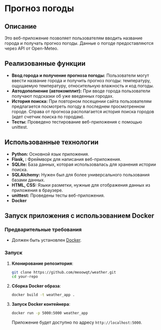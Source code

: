 # Прогноз погоды

## Описание
Это веб-приложение позволяет пользователям вводить название города и получать прогноз погоды. Данные о погоде предоставляются через API от Open-Meteo.

## Реализованные функции
- **Ввод города и получение прогноза погоды:** Пользователи могут ввести название города и получить прогноз погоды: температуру, ощущаемую температуру, относительную влажность и код погоды.
- **Автодополнение (автокомплит):** При вводе города пользователи получают подсказки об уже введенных городах.
- **История поиска:** При повторном посещении сайта пользователям предлагается посмотреть погоду в последнем просмотренном городе. Справа от прогноза располагается история поиска городов (идет счетчик поиска по городам).
- **Тесты:** Проведено тестирование веб-приложения с помощью unittest.

## Использованные технологии
- **Python:** Основной язык приложения.
- **Flask, :** Фреймворк для написания веб-приложения.
- **SQLite:** База данных, которая использовалась для хранения истории поиска.
- **SQLAlchemy:** Нужен был для более универсального пользования базами данных.
- **HTML, CSS:** Языки разметки, нужные для отображения данных из приложения в браузере.
- **unittest:** Проведены тесты веб-приложения.
- **Docker** 

## Запуск приложения с использованием Docker

### Предварительные требования

- Должен быть установлен [Docker](https://www.docker.com/products/docker-desktop).

### Запуск

1. **Клонирование репозитория**:
   ```bash
   git clone https://github.com/meoowqt/weather.git
   cd your-repo
   ```

2. **Сборка Docker образа**:
   ```bash
   docker build -t weather_app .
   ```

3. **Запуск Docker контейнера**:
   ```bash
   docker run -p 5000:5000 weather_app
   ```

   Приложение будет доступно по адресу `http://localhost:5000`.